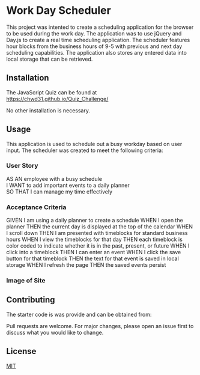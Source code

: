 # Work Day Scheduler

This project was intented to create a scheduling application for the browser to be used during the work day.  The application was to use jQuery and Day.js to create a real time scheduling application.  The scheduler features hour blocks from the business hours of 9-5 with previous and next day scheduling capabilities.  The application also stores any entered data into local storage that can be retrieved. 

## Installation

The JavaScript Quiz can be found at https://chwd31.github.io/Quiz_Challenge/  

No other installation is necessary.

## Usage
This application is used to schedule out a busy workday based on user input.  The scheduler was created to meet the following criteria:

### User Story
AS AN employee with a busy schedule  
I WANT to add important events to a daily planner  
SO THAT I can manage my time effectively  

### Acceptance Criteria
GIVEN I am using a daily planner to create a schedule
WHEN I open the planner
THEN the current day is displayed at the top of the calendar
WHEN I scroll down
THEN I am presented with timeblocks for standard business hours
WHEN I view the timeblocks for that day
THEN each timeblock is color coded to indicate whether it is in the past, present, or future
WHEN I click into a timeblock
THEN I can enter an event
WHEN I click the save button for that timeblock
THEN the text for that event is saved in local storage
WHEN I refresh the page
THEN the saved events persist


### Image of Site




## Contributing
The starter code is was provide and can be obtained from:  

Pull requests are welcome. For major changes, please open an issue first
to discuss what you would like to change.


## License

[MIT](https://choosealicense.com/licenses/mit/)
